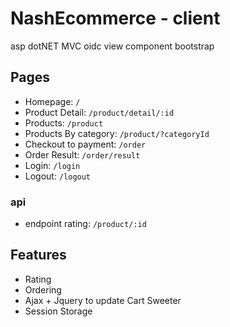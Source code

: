 # NashEcommerce - client

asp dotNET MVC
oidc
view component
bootstrap

## Pages
- Homepage: `/`
- Product Detail: `/product/detail/:id`
- Products: `/product`
- Products By category: `/product/?categoryId`
- Checkout to payment: `/order`
- Order Result: `/order/result`
- Login: `/login`
- Logout: `/logout`

### api
- endpoint rating: `/product/:id`

## Features
- Rating
- Ordering
- Ajax + Jquery to update Cart Sweeter
- Session Storage